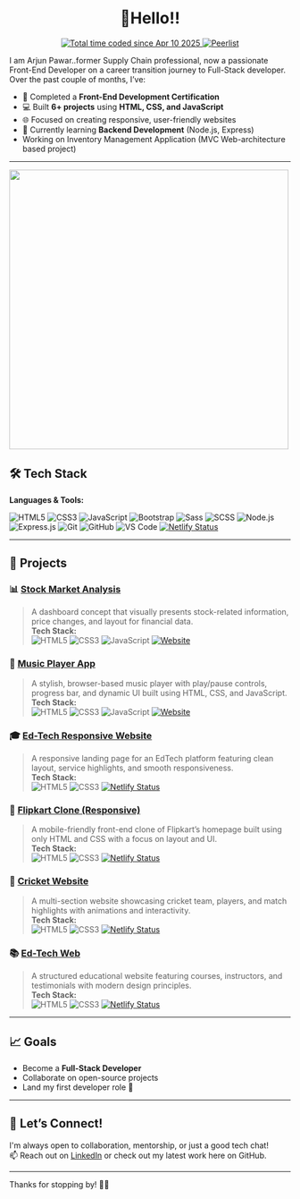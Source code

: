 <h1 align="center">👋Hello!!</h1>

<p align="center">
  <a href="https://wakatime.com/@fe7ad31b-2d6c-4927-bd2d-5484d48c3e7a">
    <img src="https://wakatime.com/badge/user/fe7ad31b-2d6c-4927-bd2d-5484d48c3e7a.svg" alt="Total time coded since Apr 10 2025" />
  </a>
  <a href="https://peerlist.io/arjunpawar">
    <img src="https://github-readme-badge.peerlist.io/api/arjunpawar" alt="Peerlist" />
  </a>
</p>


I am Arjun Pawar..former Supply Chain professional, now a passionate Front-End Developer on a career transition journey to Full-Stack developer.
Over the past couple of months, I’ve:

- 🚀 Completed a **Front-End Development Certification**
- 💻 Built **6+ projects** using **HTML, CSS, and JavaScript**
- 🌐 Focused on creating responsive, user-friendly websites
- 🔧 Currently learning **Backend Development** (Node.js, Express)
- Working on Inventory Management Application (MVC Web-architecture based project)

---
<a href="https://wakatime.com"><img src="https://wakatime.com/share/@ArjunPawar/c200c89f-8d2c-4341-9dab-1e686d35af7b.png"  width="500px"/></a>



## 🛠️ Tech Stack

**Languages & Tools:**  

![HTML5](https://img.shields.io/badge/HTML5-E34F26?style=for-the-badge&logo=html5&logoColor=white)
![CSS3](https://img.shields.io/badge/CSS3-1572B6?style=for-the-badge&logo=css3&logoColor=white)
![JavaScript](https://img.shields.io/badge/JavaScript-F7DF1E?style=for-the-badge&logo=javascript&logoColor=black)
![Bootstrap](https://img.shields.io/badge/Bootstrap-563D7C?style=for-the-badge&logo=bootstrap&logoColor=white)
![Sass](https://img.shields.io/badge/Sass-CC6699?style=for-the-badge&logo=sass&logoColor=white)
![SCSS](https://img.shields.io/badge/SCSS-CC6699?style=for-the-badge&logo=sass&logoColor=white)
![Node.js](https://img.shields.io/badge/Node.js-339933?style=for-the-badge&logo=node.js&logoColor=white)
![Express.js](https://img.shields.io/badge/Express.js-000000?style=for-the-badge&logo=express&logoColor=white)
![Git](https://img.shields.io/badge/Git-F05032?style=for-the-badge&logo=git&logoColor=white)
![GitHub](https://img.shields.io/badge/GitHub-181717?style=for-the-badge&logo=github&logoColor=white)
![VS Code](https://img.shields.io/badge/VS_Code-007ACC?style=for-the-badge&logo=visual-studio-code&logoColor=white)
[![Netlify Status](https://img.shields.io/badge/Live--on--Netlify-✔️-green?style=flat&logo=netlify)](https://weather-now-app.netlify.app)


---


## 🧩 Projects

### 📊 [Stock Market Analysis](https://github.com/Arjun-WebDeveloper/Stock-Market-Analysis)  
> A dashboard concept that visually presents stock-related information, price changes, and layout for financial data.  
**Tech Stack:**  
![HTML5](https://img.shields.io/badge/HTML5-E34F26?style=flat-square&logo=html5&logoColor=white)
![CSS3](https://img.shields.io/badge/CSS3-1572B6?style=flat-square&logo=css3&logoColor=white)
![JavaScript](https://img.shields.io/badge/JavaScript-F7DF1E?style=flat-square&logo=javascript&logoColor=black)
[![Website](https://img.shields.io/website?up_color=green&up_message=Live&url=https%3A%2F%2Farjun-webdeveloper.github.io%2FStock-Market-Analysis)](https://arjun-webdeveloper.github.io/Stock-Market-Analysis/)

### 🎵 [Music Player App](https://github.com/Arjun-WebDeveloper/Music-Player-App)  
> A stylish, browser-based music player with play/pause controls, progress bar, and dynamic UI built using HTML, CSS, and JavaScript.  
**Tech Stack:**  
![HTML5](https://img.shields.io/badge/HTML5-E34F26?style=flat-square&logo=html5&logoColor=white)
![CSS3](https://img.shields.io/badge/CSS3-1572B6?style=flat-square&logo=css3&logoColor=white)
![JavaScript](https://img.shields.io/badge/JavaScript-F7DF1E?style=flat-square&logo=javascript&logoColor=black)
[![Website](https://img.shields.io/website?up_color=green&up_message=Live&url=https%3A%2F%2Farjun-webdeveloper.github.io%2FMusic-Player-App)](https://arjun-webdeveloper.github.io/Music-Player-App/)

### 🎓 [Ed-Tech Responsive Website](https://github.com/Arjun-WebDeveloper/Ed-Tech-responsive)  
> A responsive landing page for an EdTech platform featuring clean layout, service highlights, and smooth responsiveness.  
**Tech Stack:**  
![HTML5](https://img.shields.io/badge/HTML5-E34F26?style=flat-square&logo=html5&logoColor=white)
![CSS3](https://img.shields.io/badge/CSS3-1572B6?style=flat-square&logo=css3&logoColor=white)
[![Netlify Status](https://api.netlify.com/api/v1/badges/d86d9e7b-167b-46f3-a1a4-4bc133648397/deploy-status)](https://app.netlify.com/sites/ed-tech-responsive-web/deploys)


### 🛒 [Flipkart Clone (Responsive)](https://github.com/Arjun-WebDeveloper/Responsive-Flipkart-Clone)  
> A mobile-friendly front-end clone of Flipkart’s homepage built using only HTML and CSS with a focus on layout and UI.  
**Tech Stack:**  
![HTML5](https://img.shields.io/badge/HTML5-E34F26?style=flat-square&logo=html5&logoColor=white)
![CSS3](https://img.shields.io/badge/CSS3-1572B6?style=flat-square&logo=css3&logoColor=white)
[![Netlify Status](https://api.netlify.com/api/v1/badges/eff961ee-4080-4eff-ab88-48c0e4c257d5/deploy-status)](https://app.netlify.com/sites/flipcart-clon/deploys)

### 🏏 [Cricket Website](https://github.com/Arjun-WebDeveloper/Cricket-Website)  
> A multi-section website showcasing cricket team, players, and match highlights with animations and interactivity.  
**Tech Stack:**  
![HTML5](https://img.shields.io/badge/HTML5-E34F26?style=flat-square&logo=html5&logoColor=white)
![CSS3](https://img.shields.io/badge/CSS3-1572B6?style=flat-square&logo=css3&logoColor=white)
[![Netlify Status](https://api.netlify.com/api/v1/badges/e26ead8d-cce4-4fc1-b101-1756d05a103c/deploy-status)](https://app.netlify.com/sites/cricket-web/deploys)

### 📚 [Ed-Tech Web](https://github.com/Arjun-WebDeveloper/Ed-Tech-Web)  
> A structured educational website featuring courses, instructors, and testimonials with modern design principles.  
**Tech Stack:**  
![HTML5](https://img.shields.io/badge/HTML5-E34F26?style=flat-square&logo=html5&logoColor=white)
![CSS3](https://img.shields.io/badge/CSS3-1572B6?style=flat-square&logo=css3&logoColor=white)
[![Netlify Status](https://api.netlify.com/api/v1/badges/c16bbd6d-f7a2-4e7f-ac55-d7383740467b/deploy-status)](https://app.netlify.com/sites/ed-tch/deploys)

---

## 📈 Goals

- Become a **Full-Stack Developer**
- Collaborate on open-source projects
- Land my first developer role 🚀

---

## 🤝 Let’s Connect!

I'm always open to collaboration, mentorship, or just a good tech chat!  
📫 Reach out on [LinkedIn](https://www.linkedin.com/in/arjunpawarwebdeveloper) or check out my latest work here on GitHub.

---

Thanks for stopping by! 👨‍💻
